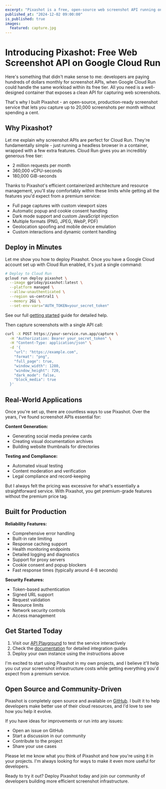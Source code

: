```yaml
---
excerpt: "Pixashot is a free, open-source web screenshot API running on Google Cloud Run that lets developers capture up to 20,000 screenshots monthly with premium features."
published_at: "2024-12-02 09:00:00"
is_published: true
images:
  featured: capture.jpg
---
```


# Introducing Pixashot: Free Web Screenshot API on Google Cloud Run

Here's something that didn't make sense to me: developers are paying hundreds of dollars monthly for screenshot APIs, when Google Cloud Run could handle the same workload within its free tier. All you need is a well-designed container that exposes a clean API for capturing web screenshots.

That's why I built Pixashot - an open-source, production-ready screenshot service that lets you capture up to 20,000 screenshots per month without spending a cent.

## Why Pixashot?

Let me explain why screenshot APIs are perfect for Cloud Run. They're fundamentally simple - just running a headless browser in a container, wrapped with a few extra features. Cloud Run gives you an incredibly generous free tier:
- 2 million requests per month
- 360,000 vCPU-seconds
- 180,000 GiB-seconds

Thanks to Pixashot's efficient containerized architecture and resource management, you'll stay comfortably within these limits while getting all the features you'd expect from a premium service:

- Full page captures with custom viewport sizes
- Automatic popup and cookie consent handling
- Dark mode support and custom JavaScript injection
- Multiple formats (PNG, JPEG, WebP, PDF)
- Geolocation spoofing and mobile device emulation
- Custom interactions and dynamic content handling

## Deploy in Minutes

Let me show you how to deploy Pixashot. Once you have a Google Cloud account set up with Cloud Run enabled, it's just a single command:

```bash
# Deploy to Cloud Run
gcloud run deploy pixashot \
  --image gpriday/pixashot:latest \
  --platform managed \
  --allow-unauthenticated \
  --region us-central1 \
  --memory 2Gi \
  --set-env-vars="AUTH_TOKEN=your_secret_token"
```

See our full [getting started](/docs/getting-started) guide for detailed help.

Then capture screenshots with a single API call:

```bash
curl -X POST https://your-service.run.app/capture \
  -H "Authorization: Bearer your_secret_token" \
  -H "Content-Type: application/json" \
  -d '{
    "url": "https://example.com",
    "format": "png",
    "full_page": true,
    "window_width": 1280,
    "window_height": 720,
    "dark_mode": false,
    "block_media": true
  }'
```

## Real-World Applications

Once you're set up, there are countless ways to use Pixashot. Over the years, I've found screenshot APIs essential for:

**Content Generation:**
- Generating social media preview cards
- Creating visual documentation archives
- Building website thumbnails for directories

**Testing and Compliance:**
- Automated visual testing
- Content moderation and verification
- Legal compliance and record-keeping

But I always felt the pricing was excessive for what's essentially a straightforward service. With Pixashot, you get premium-grade features without the premium price tag.

## Built for Production

**Reliability Features:**
- Comprehensive error handling
- Built-in rate limiting
- Response caching support
- Health monitoring endpoints
- Detailed logging and diagnostics
- Support for proxy servers
- Cookie consent and popup blockers
- Fast response times (typically around 4-8 seconds)

**Security Features:**
- Token-based authentication
- Signed URL support
- Request validation
- Resource limits
- Network security controls
- Access management

## Get Started Today

1. Visit our [API Playground](https://pixashot.com/playground) to test the service interactively
2. Check the [documentation](https://pixashot.com/docs/overview) for detailed integration guides
3. Deploy your own instance using the instructions above

I'm excited to start using Pixashot in my own projects, and I believe it'll help you cut your screenshot infrastructure costs while getting everything you'd expect from a premium service.

## Open Source and Community-Driven

Pixashot is completely open source and available on [GitHub](https://github.com/pixashot/pixashot). I built it to help developers make better use of their cloud resources, and I'd love to see how you help it evolve.

If you have ideas for improvements or run into any issues:
- Open an issue on GitHub
- Start a discussion in our community
- Contribute to the project
- Share your use cases

Please let me know what you think of Pixashot and how you're using it in your projects. I'm always looking for ways to make it even more useful for developers.

Ready to try it out? Deploy Pixashot today and join our community of developers building more efficient screenshot infrastructure.